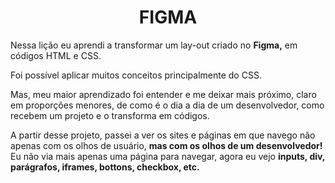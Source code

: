 <h1 align="center"> FIGMA </h1>

<p> Nessa lição eu aprendi a transformar um lay-out criado no <b>Figma,</b> em códigos HTML e CSS.</p>
<p> Foi possível aplicar muitos conceitos principalmente do CSS.</p>
<p> Mas, meu maior aprendizado foi entender e me deixar mais próximo, claro em proporções menores, de como é o dia a dia de um desenvolvedor,
como recebem um projeto e o transforma em códigos. </p>
<p> A partir desse projeto, passei a ver os sites e páginas em que navego não apenas com os olhos de usuário, <strong>mas com os olhos de um desenvolvedor!</strong>
<br>
Eu não via mais apenas uma página para navegar, agora eu vejo <b>inputs, div, parágrafos, iframes, bottons, checkbox, etc.</b> </p> 
